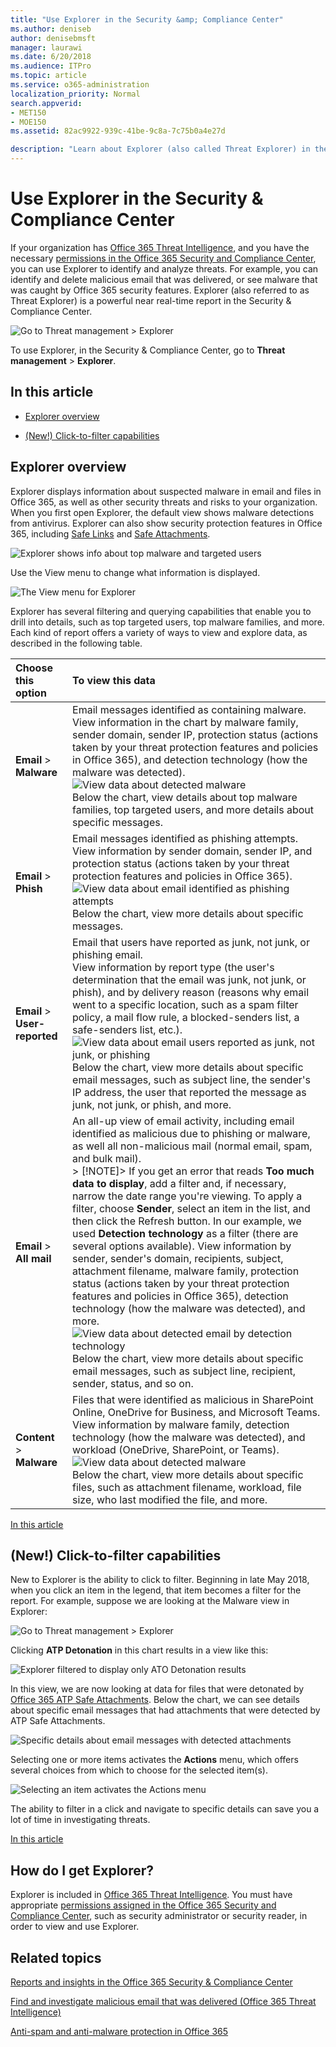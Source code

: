 ```yaml
---
title: "Use Explorer in the Security &amp; Compliance Center"
ms.author: deniseb
author: denisebmsft
manager: laurawi
ms.date: 6/20/2018
ms.audience: ITPro
ms.topic: article
ms.service: o365-administration
localization_priority: Normal
search.appverid:
- MET150
- MOE150
ms.assetid: 82ac9922-939c-41be-9c8a-7c75b0a4e27d

description: "Learn about Explorer (also called Threat Explorer) in the Security &amp; Compliance Center."
---
```


# Use Explorer in the Security &amp; Compliance Center

If your organization has [Office 365 Threat Intelligence](office-365-ti.md), and you have the necessary [permissions in the Office 365 Security and Compliance Center](permissions-in-the-security-and-compliance-center.md), you can use Explorer to identify and analyze threats. For example, you can identify and delete malicious email that was delivered, or see malware that was caught by Office 365 security features. Explorer (also referred to as Threat Explorer) is a powerful near real-time report in the Security &amp; Compliance Center.
  
![Go to Threat management \> Explorer](media/cab32fa2-66f1-4ad5-bc1d-2bac4dbeb48c.png)
  
To use Explorer, in the Security &amp; Compliance Center, go to **Threat management** \> **Explorer**.
  
## In this article
<a name="top"> </a>

- [Explorer overview](use-explorer-in-security-and-compliance.md#overview)
    
- [(New!) Click-to-filter capabilities](use-explorer-in-security-and-compliance.md#clickfilter)
    
## Explorer overview
<a name="overview"> </a>

Explorer displays information about suspected malware in email and files in Office 365, as well as other security threats and risks to your organization. When you first open Explorer, the default view shows malware detections from antivirus. Explorer can also show security protection features in Office 365, including [Safe Links](atp-safe-links.md) and [Safe Attachments](atp-safe-attachments.md).
  
![Explorer shows info about top malware and targeted users](media/8e8c1582-d6f4-4521-8591-686a1cb01f7e.png)
  
Use the View menu to change what information is displayed.
  
![The View menu for Explorer](media/2bb34f58-555f-4967-ba55-740334ef1f8e.png)
  
Explorer has several filtering and querying capabilities that enable you to drill into details, such as top targeted users, top malware families, and more. Each kind of report offers a variety of ways to view and explore data, as described in the following table.
  
|**Choose this option**|**To view this data**|
|:-----|:-----|
|**Email** \> **Malware** <br/> |Email messages identified as containing malware.  <br/> View information in the chart by malware family, sender domain, sender IP, protection status (actions taken by your threat protection features and policies in Office 365), and detection technology (how the malware was detected).  <br/> ![View data about detected malware](media/d11dc568-b091-4159-b261-df13d76b520b.png)           <br/> Below the chart, view details about top malware families, top targeted users, and more details about specific messages.  <br/> |
|**Email** \> **Phish** <br/> |Email messages identified as phishing attempts.  <br/> View information by sender domain, sender IP, and protection status (actions taken by your threat protection features and policies in Office 365).  <br/> ![View data about email identified as phishing attempts](media/2e3f97fa-2b99-47f9-afd6-216d10633c50.png)           <br/> Below the chart, view more details about specific messages.  <br/> |
|**Email** \> **User-reported** <br/> |Email that users have reported as junk, not junk, or phishing email.  <br/> View information by report type (the user's determination that the email was junk, not junk, or phish), and by delivery reason (reasons why email went to a specific location, such as a spam filter policy, a mail flow rule, a blocked-senders list, a safe-senders list, etc.).  <br/> ![View data about email users reported as junk, not junk, or phishing](media/255acd04-0d07-4b29-82af-5060a60c20ab.png)           <br/> Below the chart, view more details about specific email messages, such as subject line, the sender's IP address, the user that reported the message as junk, not junk, or phish, and more.  <br/> |
|**Email** \> **All mail** <br/> |An all-up view of email activity, including email identified as malicious due to phishing or malware, as well all non-malicious mail (normal email, spam, and bulk mail).  <br/> > [!NOTE]> If you get an error that reads **Too much data to display**, add a filter and, if necessary, narrow the date range you're viewing. To apply a filter, choose **Sender**, select an item in the list, and then click the Refresh button. In our example, we used **Detection technology** as a filter (there are several options available).           View information by sender, sender's domain, recipients, subject, attachment filename, malware family, protection status (actions taken by your threat protection features and policies in Office 365), detection technology (how the malware was detected), and more.  <br/> ![View data about detected email by detection technology](media/0c032eb3-6021-4174-9f06-ff8f30c245ca.png)           <br/> Below the chart, view more details about specific email messages, such as subject line, recipient, sender, status, and so on.  <br/> |
|**Content** \> **Malware** <br/> |Files that were identified as malicious in SharePoint Online, OneDrive for Business, and Microsoft Teams.  <br/> View information by malware family, detection technology (how the malware was detected), and workload (OneDrive, SharePoint, or Teams).  <br/> ![View data about detected malware](media/d11dc568-b091-4159-b261-df13d76b520b.png)           <br/> Below the chart, view more details about specific files, such as attachment filename, workload, file size, who last modified the file, and more.  <br/> |
   
[In this article](use-explorer-in-security-and-compliance.md#top)
  
## (New!) Click-to-filter capabilities
<a name="clickfilter"> </a>

New to Explorer is the ability to click to filter. Beginning in late May 2018, when you click an item in the legend, that item becomes a filter for the report. For example, suppose we are looking at the Malware view in Explorer:
  
![Go to Threat management \> Explorer](media/cab32fa2-66f1-4ad5-bc1d-2bac4dbeb48c.png)
  
Clicking **ATP Detonation** in this chart results in a view like this: 
  
![Explorer filtered to display only ATO Detonation results](media/7241d7dd-27bc-467d-9db8-6e806c49df14.png)
  
In this view, we are now looking at data for files that were detonated by [Office 365 ATP Safe Attachments](atp-safe-attachments.md). Below the chart, we can see details about specific email messages that had attachments that were detected by ATP Safe Attachments.
  
![Specific details about email messages with detected attachments](media/c91fb05c-d1d4-4085-acc6-f7008a415c2a.png)
  
Selecting one or more items activates the **Actions** menu, which offers several choices from which to choose for the selected item(s). 
  
![Selecting an item activates the Actions menu](media/95f127a4-1b2a-4a76-88b9-096e3ba27d1b.png)
  
The ability to filter in a click and navigate to specific details can save you a lot of time in investigating threats.
  
[In this article](use-explorer-in-security-and-compliance.md#top)
  
## How do I get Explorer?
<a name="clickfilter"> </a>

Explorer is included in [Office 365 Threat Intelligence](office-365-ti.md). You must have appropriate [permissions assigned in the Office 365 Security and Compliance Center](permissions-in-the-security-and-compliance-center.md), such as security administrator or security reader, in order to view and use Explorer.
  
## Related topics
<a name="clickfilter"> </a>

[Reports and insights in the Office 365 Security &amp; Compliance Center](reports-and-insights-in-security-and-compliance.md)
  
[Find and investigate malicious email that was delivered (Office 365 Threat Intelligence)](investigate-malicious-email-that-was-delivered.md)
  
[Anti-spam and anti-malware protection in Office 365](anti-spam-and-anti-malware-protection.md)
  


